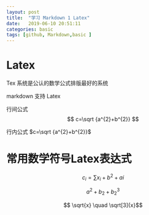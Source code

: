 ```yaml
---
layout: post
title:  "学习 Markdown 1 Latex"
date:   2019-06-10 20:51:11
categories: basic
tags: [github, Markdown,basic ]
---
```


# Latex

Tex 系统是公认的数学公式排版最好的系统

markdown 支持 Latex 

行间公式		 $$ c=\sqrt {a^{2}+b^{2}} $$

行内公式		$c=\sqrt {a^{2}+b^{2}}$

# 常用数学符号Latex表达式



$$ c_{i} = \sum x_{i}+b^{2}+ai $$

$$ a^{2} + b_{2}+b_{2}^{3}$$

$$ \sqrt{x} \quad \sqrt[3]{x}$$



